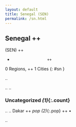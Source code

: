 ```yaml
---
layout: default
title: Senegal (SEN)
permalink: /sn.html
---
```



## Senegal   ++
(SEN)  ++
-                     ++
0 Regions, ++
1 Cities
{: #sn }

.. 




.. 
.. 


### Uncategorized _(1)_{:.count}


..
..
Dakar  ++
 _pop (2)_{:.pop} ++
•




.. 
 
